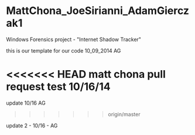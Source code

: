 MattChona_JoeSirianni_AdamGierczak1
===================================

Windows Forensics project - "Internet Shadow Tracker"


this is our template for our code 10_09_2014 AG

<<<<<<< HEAD
matt chona pull request test 10/16/14
=======
update 10/16 AG
>>>>>>> origin/master

update 2 - 10/16 - AG

